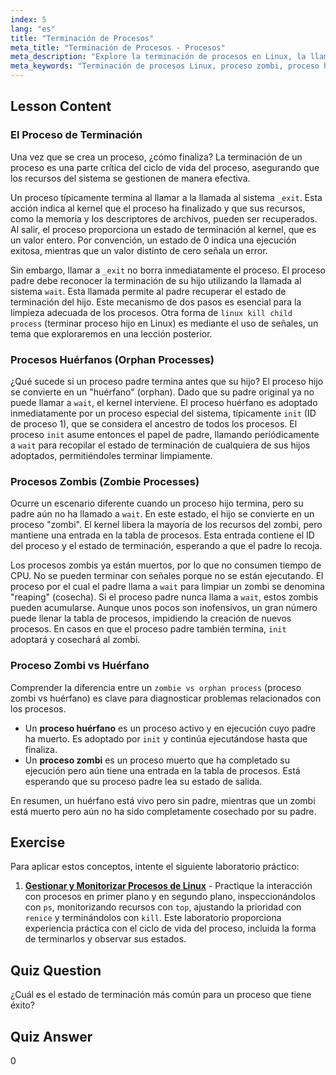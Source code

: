 ```yaml
---
index: 5
lang: "es"
title: "Terminación de Procesos"
meta_title: "Terminación de Procesos - Procesos"
meta_description: "Explore la terminación de procesos en Linux, la llamada al sistema wait, y las diferencias clave en el debate sobre procesos zombis vs. huérfanos. Aprenda a gestionar los estados de los procesos hijos de linux kill para un sistema estable."
meta_keywords: "Terminación de procesos Linux, proceso zombi, proceso huérfano, proceso zombi vs huérfano, linux kill proceso hijo, llamada al sistema wait, _exit, gestión de procesos"
---
```


## Lesson Content

### El Proceso de Terminación

Una vez que se crea un proceso, ¿cómo finaliza? La terminación de un proceso es una parte crítica del ciclo de vida del proceso, asegurando que los recursos del sistema se gestionen de manera efectiva.

Un proceso típicamente termina al llamar a la llamada al sistema `_exit`. Esta acción indica al kernel que el proceso ha finalizado y que sus recursos, como la memoria y los descriptores de archivos, pueden ser recuperados. Al salir, el proceso proporciona un estado de terminación al kernel, que es un valor entero. Por convención, un estado de 0 indica una ejecución exitosa, mientras que un valor distinto de cero señala un error.

Sin embargo, llamar a `_exit` no borra inmediatamente el proceso. El proceso padre debe reconocer la terminación de su hijo utilizando la llamada al sistema `wait`. Esta llamada permite al padre recuperar el estado de terminación del hijo. Este mecanismo de dos pasos es esencial para la limpieza adecuada de los procesos. Otra forma de `linux kill child process` (terminar proceso hijo en Linux) es mediante el uso de señales, un tema que exploraremos en una lección posterior.

### Procesos Huérfanos (Orphan Processes)

¿Qué sucede si un proceso padre termina antes que su hijo? El proceso hijo se convierte en un "huérfano" (orphan). Dado que su padre original ya no puede llamar a `wait`, el kernel interviene. El proceso huérfano es adoptado inmediatamente por un proceso especial del sistema, típicamente `init` (ID de proceso 1), que se considera el ancestro de todos los procesos. El proceso `init` asume entonces el papel de padre, llamando periódicamente a `wait` para recopilar el estado de terminación de cualquiera de sus hijos adoptados, permitiéndoles terminar limpiamente.

### Procesos Zombis (Zombie Processes)

Ocurre un escenario diferente cuando un proceso hijo termina, pero su padre aún no ha llamado a `wait`. En este estado, el hijo se convierte en un proceso "zombi". El kernel libera la mayoría de los recursos del zombi, pero mantiene una entrada en la tabla de procesos. Esta entrada contiene el ID del proceso y el estado de terminación, esperando a que el padre lo recoja.

Los procesos zombis ya están muertos, por lo que no consumen tiempo de CPU. No se pueden terminar con señales porque no se están ejecutando. El proceso por el cual el padre llama a `wait` para limpiar un zombi se denomina "reaping" (cosecha). Si el proceso padre nunca llama a `wait`, estos zombis pueden acumularse. Aunque unos pocos son inofensivos, un gran número puede llenar la tabla de procesos, impidiendo la creación de nuevos procesos. En casos en que el proceso padre también termina, `init` adoptará y cosechará al zombi.

### Proceso Zombi vs Huérfano

Comprender la diferencia entre un `zombie vs orphan process` (proceso zombi vs huérfano) es clave para diagnosticar problemas relacionados con los procesos.

- Un **proceso huérfano** es un proceso activo y en ejecución cuyo padre ha muerto. Es adoptado por `init` y continúa ejecutándose hasta que finaliza.
- Un **proceso zombi** es un proceso muerto que ha completado su ejecución pero aún tiene una entrada en la tabla de procesos. Está esperando que su proceso padre lea su estado de salida.

En resumen, un huérfano está vivo pero sin padre, mientras que un zombi está muerto pero aún no ha sido completamente cosechado por su padre.

## Exercise

Para aplicar estos conceptos, intente el siguiente laboratorio práctico:

1. **[Gestionar y Monitorizar Procesos de Linux](https://labex.io/es/labs/comptia-manage-and-monitor-linux-processes-590864)** - Practique la interacción con procesos en primer plano y en segundo plano, inspeccionándolos con `ps`, monitorizando recursos con `top`, ajustando la prioridad con `renice` y terminándolos con `kill`. Este laboratorio proporciona experiencia práctica con el ciclo de vida del proceso, incluida la forma de terminarlos y observar sus estados.

## Quiz Question

¿Cuál es el estado de terminación más común para un proceso que tiene éxito?

## Quiz Answer

0
